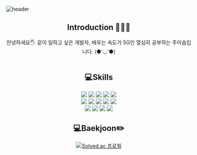 <!-- 헤더 -->
![header](https://capsule-render.vercel.app/api?type=slice&color=auto&height=130&section=header&text=Hello&desc=I'm%20YiSop&fontSize=50&rotate=8&fontAlignY=16&fontAlign=75&descAlignY=43&descAlign=80&&animation=twinkling)
<div align="center">

<!--소개-->
## Introduction 🙇🏻‍♀️

안녕하세요🖐 같이 일하고 싶은 개발자, 배우는 속도가 5G인 열심히 공부하는 주이솝입니다. (●'◡'●)
<br/><br/>

<!--기술스택-->
## 💻Skills
<img src="https://img.shields.io/badge/JavaScript-F7DF1E?style=flat&logo=JavaScript&logoColor=white"/>
<img src="https://img.shields.io/badge/Python-095096?style=flat&logo=Python&logoColor=white"/>
<img src="https://img.shields.io/badge/Java-007396?style=flat&logo=Java&logoColor=white"/>
<img src="https://img.shields.io/badge/Spring%20Boot-6DB33F?style=flat&logo=Spring Boot&logoColor=white"/>
<img src="https://img.shields.io/badge/jQuery-0769ad?style=flat&logo=jQuery&logoColor=white"/>
<br/>

<img src="https://img.shields.io/badge/MySQL-4479A1?style=flat&logo=MySQL&logoColor=white"/>
<img src="https://img.shields.io/badge/Flutter-87cefa?style=flat&logo=Flutter&logoColor=white"/>
<img src="https://img.shields.io/badge/HTML5-E34F26?style=flat&logo=HTML5&logoColor=white"/>
<img src="https://img.shields.io/badge/CSS3-1572B6?style=flat&logo=CSS3&logoColor=white"/>
<img src="https://img.shields.io/badge/GitHub-181717?style=flat&logo=GitHub&logoColor=white"/>
<br/>

<img src="https://img.shields.io/badge/Intellij-1C1C1C?style=flat-square&logo=intellijidea&logoColor=white"/> 
<img src="https://img.shields.io/badge/VScode-346BF7?style=flat-square&logo=visualstudiocode&logoColor=white"/> 
<img src="https://img.shields.io/badge/Eclipse IDE-010D6B?style=flat-square&logo=Eclipse IDE&logoColor=white"/>
<img src="https://img.shields.io/badge/Apache tomcat-808000?style=flat-square&logo=apache Tomcat&logoColor=white"/>

 <!--알고리즘 -->
## :computer:Baekjoon:pencil2:
[![Solved.ac
프로필](http://mazassumnida.wtf/api/v2/generate_badge?boj=sinangun)](https://solved.ac/sinangun)

</div>
